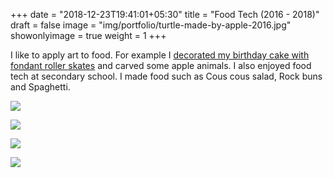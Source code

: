 +++
date = "2018-12-23T19:41:01+05:30"
title = "Food Tech (2016 - 2018)"
draft = false
image = "img/portfolio/turtle-made-by-apple-2016.jpg"
showonlyimage = true
weight = 1
+++

I like to apply art to food. For example I [decorated my birthday cake with fondant roller skates](https://shiningstudio.netlify.com/portfolio/skatecake28may2015/) and carved some apple animals. I also enjoyed food tech at secondary school. I made food such as Cous cous salad, Rock buns and Spaghetti.


<!--more-->

![](/img/portfolio/turtle-made-by-apple-2016.jpg)

![](/img/portfolio/butterfly-made-by-apple-2016.jpg)

![](/img/portfolio/Cous-cous-salad-June2017.jpg)

![](/img/portfolio/Rock-buns-March2017.jpg)
